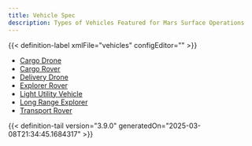 ```yaml
---
title: Vehicle Spec
description: Types of Vehicles Featured for Mars Surface Operations
---
```




<!-- This is generated by the MarsSim HelpGenertor, do not edit. -->

{{< definition-label xmlFile="vehicles" configEditor="" >}}


- [Cargo Drone](../vehicle/cargo-drone)
- [Cargo Rover](../vehicle/cargo-rover)
- [Delivery Drone](../vehicle/delivery-drone)
- [Explorer Rover](../vehicle/explorer-rover)
- [Light Utility Vehicle](../vehicle/light-utility-vehicle)
- [Long Range Explorer](../vehicle/long-range-explorer)
- [Transport Rover](../vehicle/transport-rover)


{{< definition-tail version="3.9.0" generatedOn="2025-03-08T21:34:45.1684317" >}}


